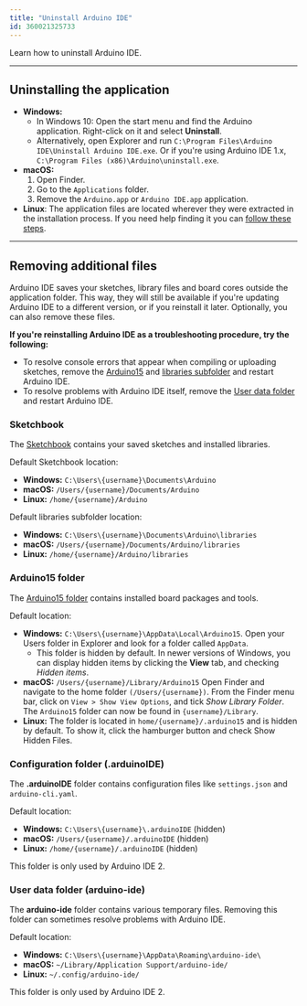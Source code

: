 ```yaml
---
title: "Uninstall Arduino IDE"
id: 360021325733
---
```


Learn how to uninstall Arduino IDE.

---

## Uninstalling the application

* **Windows:**
  * In Windows 10: Open the start menu and find the Arduino application. Right-click on it and select **Uninstall**.
  * Alternatively, open Explorer and run `C:\Program Files\Arduino IDE\Uninstall Arduino IDE.exe`. Or if you're using Arduino IDE 1.x, `C:\Program Files (x86)\Arduino\uninstall.exe`.
* **macOS:**
   1. Open Finder.
   2. Go to the `Applications` folder.
   3. Remove the `Arduino.app` or `Arduino IDE.app` application.
* **Linux**: The application files are located wherever they were extracted in the installation process. If you need help finding it you can [follow these steps](https://support.arduino.cc/hc/en-us/articles/4412943340178#linux).

---

## Removing additional files

Arduino IDE saves your sketches, library files and board cores outside the application folder. This way, they will still be available if you're updating Arduino IDE to a different version, or if you reinstall it later. Optionally, you can also remove these files.

**If you're reinstalling Arduino IDE as a troubleshooting procedure, try the following:**

* To resolve console errors that appear when compiling or uploading sketches, remove the [Arduino15](#Arduino15) and [libraries subfolder](#sketchbook) and restart Arduino IDE.
* To resolve problems with Arduino IDE itself, remove the [User data folder](#user-data-folder) and restart Arduino IDE.

<a id="sketchbook"></a>

### Sketchbook

The [Sketchbook](https://support.arduino.cc/hc/en-us/articles/4412950938514) contains your saved sketches and installed libraries.

Default Sketchbook location:

* **Windows:** `C:\Users\{username}\Documents\Arduino`
* **macOS:** `/Users/{username}/Documents/Arduino`
* **Linux:** `/home/{username}/Arduino`

Default libraries subfolder location:

* **Windows:** `C:\Users\{username}\Documents\Arduino\libraries`
* **macOS:** `/Users/{username}/Documents/Arduino/libraries`
* **Linux:** `/home/{username}/Arduino/libraries`

<a id="Arduino15"></a>

### Arduino15 folder

The [Arduino15 folder](https://support.arduino.cc/hc/en-us/articles/360018448279) contains installed board packages and tools.

Default location:

* **Windows:** `C:\Users\{username}\AppData\Local\Arduino15`. Open your Users folder in Explorer and look for a folder called `AppData`.
  * This folder is hidden by default. In newer versions of Windows, you can display hidden items by clicking the **View** tab, and checking _Hidden items_.
* **macOS:** `/Users/{username}/Library/Arduino15` Open Finder and navigate to the home folder `(/Users/{username})`. From the Finder menu bar, click on `View > Show View Options`, and tick _Show Library Folder_. The `Arduino15` folder can now be found in `{username}/Library`.
* **Linux:** The folder is located in `home/{username}/.arduino15` and is hidden by default. To show it, click the hamburger button and check Show Hidden Files.

### Configuration folder (.arduinoIDE)

The **.arduinoIDE** folder contains configuration files like `settings.json` and `arduino-cli.yaml`.

Default location:

* **Windows:** `C:\Users\{username}\.arduinoIDE` (hidden)
* **macOS:** `/Users/{username}/.arduinoIDE` (hidden)
* **Linux:** `/home/{username}/.arduinoIDE` (hidden)

This folder is only used by Arduino IDE 2.

<a id="user-data-folder"></a>

### User data folder (arduino-ide)

The **arduino-ide** folder contains various temporary files. Removing this folder can sometimes resolve problems with Arduino IDE.

Default location:

* **Windows:** `C:\Users\{username}\AppData\Roaming\arduino-ide\`
* **macOS:** `~/Library/Application Support/arduino-ide/`
* **Linux:** `~/.config/arduino-ide/`

This folder is only used by Arduino IDE 2.

<!-- NOTE: https://forum.arduino.cc/t/how-to-disable-opening-last-sketch-on-startup/1037122/2 -->
